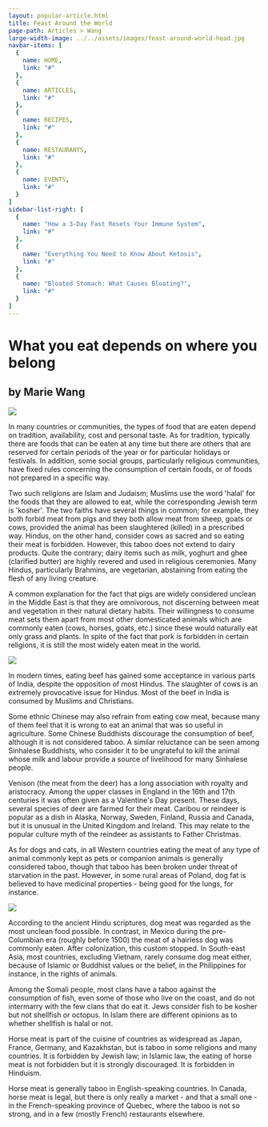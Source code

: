 ```yaml
---
layout: popular-article.html
title: Feast Around the World
page-path: Articles > Wang
large-width-image: ../../assets/images/feast-around-world-head.jpg
navbar-items: [
  {
    name: HOME,
    link: "#"
  },
  {
    name: ARTICLES,
    link: "#"
  },
  {
    name: RECIPES,
    link: "#"
  },
  {
    name: RESTAURANTS,
    link: "#"
  },
  {
    name: EVENTS,
    link: "#"
  }
]
sidebar-list-right: [
  {
    name: "How a 3-Day Fast Resets Your Immune System",
    link: "#"
  },
  {
    name: "Everything You Need to Know About Ketosis",
    link: "#"
  },
  {
    name: "Bloated Stomach: What Causes Bloating?",
    link: "#"
  }
]
---
```

# What you eat depends on where you belong
## by Marie Wang

![](../../assets/images/feast-around-world-1.jpg)

In many countries or communities, the types of food that are eaten depend on tradition, availability, cost and personal taste. As for tradition, typically there are foods that can be eaten at any time but there are others that are reserved for certain periods of the year or for particular holidays or festivals. In addition, some social groups, particularly religious communities, have fixed rules concerning the consumption of certain foods, or of foods not prepared in a specific way.

Two such religions are Islam and Judaism; Muslims use the word 'halal' for the foods that they are allowed to eat, while the corresponding Jewish term is 'kosher'. The two faiths have several things in common; for example, they both forbid meat from pigs and they both allow meat from sheep, goats or cows, provided the animal has been slaughtered (killed) in a prescribed way. Hindus, on the other hand, consider cows as sacred and so eating their meat is forbidden. However, this taboo does not extend to dairy products. Quite the contrary; dairy items such as milk, yoghurt and ghee (clarified butter) are highly revered and used in religious ceremonies. Many Hindus, particularly Brahmins, are vegetarian, abstaining from eating the flesh of any living creature.

A common explanation for the fact that pigs are widely considered unclean in the Middle East is that they are omnivorous, not discerning between meat and vegetation in their natural dietary habits. Their willingness to consume meat sets them apart from most other domesticated animals which are commonly eaten (cows, horses, goats, etc.) since these would naturally eat only grass and plants. In spite of the fact that pork is forbidden in certain religions, it is still the most widely eaten meat in the world.

![](../../assets/images/feast-around-world-2.jpg)

In modern times, eating beef has gained some acceptance in various parts of India, despite the opposition of most Hindus. The slaughter of cows is an extremely provocative issue for Hindus. Most of the beef in India is consumed by Muslims and Christians.

Some ethnic Chinese may also refrain from eating cow meat, because many of them feel that it is wrong to eat an animal that was so useful in agriculture. Some Chinese Buddhists discourage the consumption of beef, although it is not considered taboo. A similar reluctance can be seen among Sinhalese Buddhists, who consider it to be ungrateful to kill the animal whose milk and labour provide a source of livelihood for many Sinhalese people.

Venison (the meat from the deer) has a long association with royalty and aristocracy. Among the upper classes in England in the 16th and 17th centuries it was often given as a Valentine's Day present. These days, several species of deer are farmed for their meat. Caribou or reindeer is popular as a dish in Alaska, Norway, Sweden, Finland, Russia and Canada, but it is unusual in the United Kingdom and Ireland. This may relate to the popular culture myth of the reindeer as assistants to Father Christmas.

As for dogs and cats, in all Western countries eating the meat of any type of animal commonly kept as pets or companion animals is generally considered taboo, though that taboo has been broken under threat of starvation in the past. However, in some rural areas of Poland, dog fat is believed to have medicinal properties - being good for the lungs, for instance.

![](../../assets/images/feast-around-world-3.jpg)

According to the ancient Hindu scriptures, dog meat was regarded as the most unclean food possible. In contrast, in Mexico during the pre-Columbian era (roughly before 1500) the meat of a hairless dog was commonly eaten. After colonization, this custom stopped. In South-east Asia, most countries, excluding Vietnam, rarely consume dog meat either, because of Islamic or Buddhist values or the belief, in the Philippines for instance, in the rights of animals.

Among the Somali people, most clans have a taboo against the consumption of fish, even some of those who live on the coast, and do not intermarry with the few clans that do eat it. Jews consider fish to be kosher but not shellfish or octopus. In Islam there are different opinions as to whether shellfish is halal or not.

Horse meat is part of the cuisine of countries as widespread as Japan, France, Germany, and Kazakhstan, but is taboo in some religions and many countries. It is forbidden by Jewish law; in Islamic law, the eating of horse meat is not forbidden but it is strongly discouraged. It is forbidden in Hinduism.

Horse meat is generally taboo in English-speaking countries. In Canada, horse meat is legal, but there is only really a market - and that a small one - in the French-speaking province of Quebec, where the taboo is not so strong, and in a few (mostly French) restaurants elsewhere.
